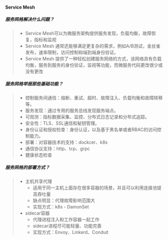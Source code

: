 #### Service Mesh

##### 服务网格解决什么问题？

>   - Service Mesh可以为微服务架构提供服务发现，负载均衡，故障恢复，指标和监视
>   - Service Mesh 通常还能够满足更复杂的需求，例如A/B测试，金丝雀发布，速率限制，访问控制和端到端身份验证。
>   - Service Mesh 提供了一种轻松创建服务网络的方式，该网络具有负载均衡，服务到服务的身份验证，监视等功能，而微服务代码更改很少或没有更改



##### 服务网格举报那些基础功能？

>   -   控制服务间通信：熔断、重试、超时、故障注入、负载均衡和故障转移等。
>   -   服务发现：通过专用的服务总线发现服务端点。
>   -   可观测：指标数据采集、监控、分布式日志记录和分布式追踪。
>   -   安全性：TLS、SSL通信和秘钥管理。
>   -   身份认证和授权检查：身份认证，以及基于黑名单或者RBAC的访问控制能力。
>   -   部署：对容器技术的支持：dockcer、k8s
>   -   通信协议支持：http、tcp、grpc
>   -   健康状态检查



##### 服务网格的部署方式？

>   -   主机共享代理
>       -   适用于同一主机上面存在很多容器的场景，并且可以利用连接池提高吞吐量
>       -   缺点明显：代理故障影响范围大
>       -   实现方式：k8s -  DamonSet
>   -   sidecar容器
>       -   代理进程注入和工作容器一起工作
>       -   sidecar进程尽可能轻量、功能完善
>       -   实现方式：Envoy、Linkerd、Conduit



